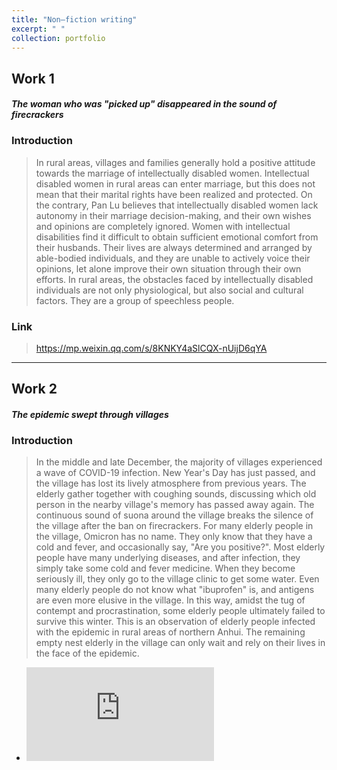 ```yaml
---
title: "Non—fiction writing"
excerpt: " "
collection: portfolio
---
```


## Work 1
#### *The woman who was "picked up" disappeared in the sound of firecrackers*

### Introduction
> In rural areas, villages and families generally hold a positive attitude towards the marriage of intellectually disabled women. Intellectual disabled women in rural areas can enter marriage, but this does not mean that their marital rights have been realized and protected. On the contrary, Pan Lu believes that intellectually disabled women lack autonomy in their marriage decision-making, and their own wishes and opinions are completely ignored. Women with intellectual disabilities find it difficult to obtain sufficient emotional comfort from their husbands. Their lives are always determined and arranged by able-bodied individuals, and they are unable to actively voice their opinions, let alone improve their own situation through their own efforts. In rural areas, the obstacles faced by intellectually disabled individuals are not only physiological, but also social and cultural factors. They are a group of speechless people.

### Link
> https://mp.weixin.qq.com/s/8KNKY4aSlCQX-nUijD6qYA

****

## Work 2
#### *The epidemic swept through villages*

### Introduction
> In the middle and late December, the majority of villages experienced a wave of COVID-19 infection. New Year's Day has just passed, and the village has lost its lively atmosphere from previous years. The elderly gather together with coughing sounds, discussing which old person in the nearby village's memory has passed away again. The continuous sound of suona around the village breaks the silence of the village after the ban on firecrackers. For many elderly people in the village, Omicron has no name. They only know that they have a cold and fever, and occasionally say, "Are you positive?". Most elderly people have many underlying diseases, and after infection, they simply take some cold and fever medicine. When they become seriously ill, they only go to the village clinic to get some water. Even many elderly people do not know what "ibuprofen" is, and antigens are even more elusive in the village. In this way, amidst the tug of contempt and procrastination, some elderly people ultimately failed to survive this winter. This is an observation of elderly people infected with the epidemic in rural areas of northern Anhui. The remaining empty nest elderly in the village can only wait and rely on their lives in the face of the epidemic.

* ![Download paper here](https://github.com/cydtrj/yanxinguang.github.io/tree/master/files/ESTV.pdf)

